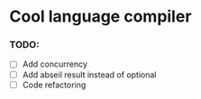 # Cool language compiler


### TODO:
- [ ] Add concurrency
- [ ] Add abseil result instead of optional
- [ ] Code refactoring
